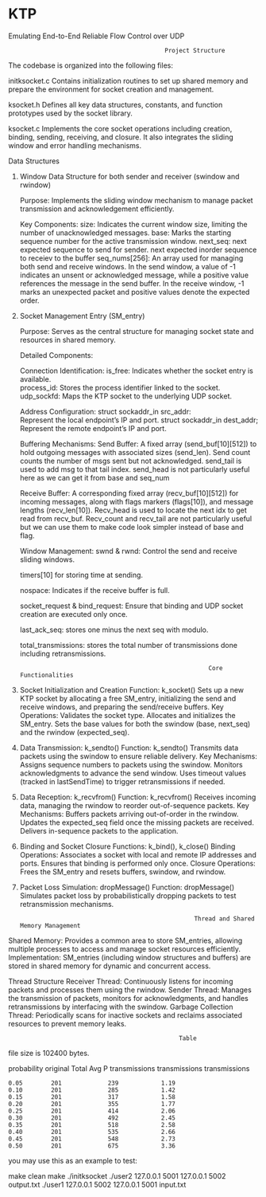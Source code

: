 # KTP
Emulating End-to-End Reliable Flow Control over UDP

                                                Project Structure
The codebase is organized into the following files:

initksocket.c
    Contains initialization routines to set up shared memory and prepare the environment for socket creation and management.

ksocket.h
    Defines all key data structures, constants, and function prototypes used by the socket library.

ksocket.c
    Implements the core socket operations including creation, binding, sending, receiving, and closure. It also integrates 
    the sliding window and error handling mechanisms.

Data Structures

1. Window Data Structure for both sender and receiver (swindow and rwindow)
    
    Purpose:
        Implements the sliding window mechanism to manage packet transmission and acknowledgement efficiently.
    
    Key Components:
    size:
        Indicates the current window size, limiting the number of unacknowledged messages.
    base:
        Marks the starting sequence number for the active transmission window.
    next_seq:
        next expected sequence to send for sender.
        next expected inorder sequence to receiev to the buffer
    seq_nums[256]:
        An array used for managing both send and receive windows. In the send window, a value of -1 indicates an unsent or 
        acknowledged message, while a positive value references the message in the send buffer. 
        In the receive window, -1 marks an unexpected packet and positive values denote the expected order.       
    
2. Socket Management Entry (SM_entry)
    
    Purpose:
    Serves as the central structure for managing socket state and resources in shared memory.
    
    Detailed Components:
    
    Connection Identification:
    is_free: 
        Indicates whether the socket entry is available.    
    process_id: 
        Stores the process identifier linked to the socket.   
    udp_sockfd: 
        Maps the KTP socket to the underlying UDP socket.
    
    Address Configuration:
    struct sockaddr_in src_addr:  
        Represent the local endpoint’s IP and port.
    struct sockaddr_in dest_addr;  
        Represent the remote endpoint’s IP and port.
    
    Buffering Mechanisms:
    Send Buffer:
        A fixed array (send_buf[10][512]) to hold outgoing messages with associated sizes (send_len).
        Send count counts the number of msgs sent but not acknowledged.
        send_tail is used to add msg to that tail index.
        send_head is not particularly useful here as we can get it from base and seq_num

    Receive Buffer:
        A corresponding fixed array (recv_buf[10][512]) for incoming messages, along with flags markers (flags[10]), and message lengths (recv_len[10]).
        Recv_head is used to locate the next idx to get read from recv_buf.
        Recv_count and recv_tail are not particularly useful but we can use them to make code look simpler instead of base and flag.

    Window Management:
    swnd & rwnd:
    Control the send and receive sliding windows.

    timers[10] for storing time at sending.
    
    nospace: 
        Indicates if the receive buffer is full.

    socket_request & bind_request:
        Ensure that binding and UDP socket creation are executed only once.
    

    last_ack_seq:
        stores one minus the next seq with modulo.
    
    total_transmissions:
        stores the total number of transmissions done including retransmissions.

                                                            Core Functionalities
1. Socket Initialization and Creation
    Function: k_socket()
        Sets up a new KTP socket by allocating a free SM_entry, initializing the send and receive windows, and preparing the send/receive buffers.
    Key Operations: 
        Validates the socket type.
        Allocates and initializes the SM_entry.
        Sets the base values for both the swindow (base, next_seq) and the rwindow (expected_seq).

2. Data Transmission: k_sendto()
    Function: k_sendto()
        Transmits data packets using the swindow to ensure reliable delivery.
    Key Mechanisms:
        Assigns sequence numbers to packets using the swindow.
        Monitors acknowledgments to advance the send window.
        Uses timeout values (tracked in lastSendTime) to trigger retransmissions if needed.

3. Data Reception: k_recvfrom()
    Function: k_recvfrom()
        Receives incoming data, managing the rwindow to reorder out-of-sequence packets.
    Key Mechanisms:
        Buffers packets arriving out-of-order in the rwindow.
        Updates the expected_seq field once the missing packets are received.
        Delivers in-sequence packets to the application.

4. Binding and Socket Closure
    Functions: k_bind(), k_close()
    Binding Operations:
        Associates a socket with local and remote IP addresses and ports.
        Ensures that binding is performed only once.
    Closure Operations:
        Frees the SM_entry and resets buffers, swindow, and rwindow.

5. Packet Loss Simulation: dropMessage()
    Function: dropMessage()
        Simulates packet loss by probabilistically dropping packets to test retransmission mechanisms.

                                                        Thread and Shared Memory Management
Shared Memory:
    Provides a common area to store SM_entries, allowing multiple processes to access and manage socket resources efficiently.
    Implementation:
        SM_entries (including window structures and buffers) are stored in shared memory for dynamic and concurrent access.

Thread Structure
Receiver Thread:
    Continuously listens for incoming packets and processes them using the rwindow.
Sender Thread:
    Manages the transmission of packets, monitors for acknowledgments, and handles retransmissions by interfacing with the swindow.
Garbage Collection Thread:
    Periodically scans for inactive sockets and reclaims associated resources to prevent memory leaks.



                                                    Table
file size is 102400 bytes.

probability   original          Total           Avg
    P        transmissions   transmissions  transmissions

    0.05        201             239            1.19
    0.10        201             285            1.42
    0.15        201             317            1.58
    0.20        201             355            1.77
    0.25        201             414            2.06
    0.30        201             492            2.45
    0.35        201             518            2.58
    0.40        201             535            2.66
    0.45        201             548            2.73
    0.50        201             675            3.36


you may use this as an example to test:

make clean
make
./initksocket
./user2 127.0.0.1 5001 127.0.0.1 5002 output.txt
./user1 127.0.0.1 5002 127.0.0.1 5001 input.txt
